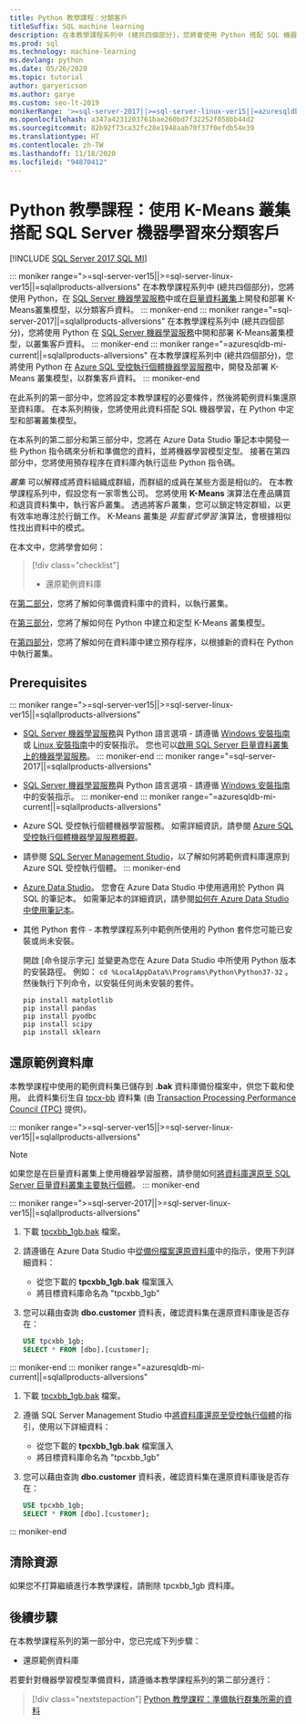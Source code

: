 ```yaml
---
title: Python 教學課程：分類客戶
titleSuffix: SQL machine learning
description: 在本教學課程系列中 (總共四個部分)，您將會使用 Python 搭配 SQL 機器學習，在資料庫中使用 K-Means 來叢集客戶。
ms.prod: sql
ms.technology: machine-learning
ms.devlang: python
ms.date: 05/26/2020
ms.topic: tutorial
author: garyericson
ms.author: garye
ms.custom: seo-lt-2019
monikerRange: '>=sql-server-2017||>=sql-server-linux-ver15||=azuresqldb-mi-current||=sqlallproducts-allversions'
ms.openlocfilehash: a347a4231203761bae260bd7f32252f058bb44d2
ms.sourcegitcommit: 82b92f73ca32fc28e1948aab70f37f0efdb54e39
ms.translationtype: HT
ms.contentlocale: zh-TW
ms.lasthandoff: 11/18/2020
ms.locfileid: "94870412"
---
```

# <a name="python-tutorial-categorizing-customers-using-k-means-clustering-with-sql-machine-learning"></a>Python 教學課程：使用 K-Means 叢集搭配 SQL Server 機器學習來分類客戶
[!INCLUDE [SQL Server 2017 SQL MI](../../includes/applies-to-version/sqlserver2017-asdbmi.md)]

::: moniker range=">=sql-server-ver15||>=sql-server-linux-ver15||=sqlallproducts-allversions"
在本教學課程系列中 (總共四個部分)，您將使用 Python，在 [SQL Server 機器學習服務](../sql-server-machine-learning-services.md)中或在[巨量資料叢集](../../big-data-cluster/machine-learning-services.md)上開發和部署 K-Means叢集模型，以分類客戶資料。
::: moniker-end
::: moniker range="=sql-server-2017||=sqlallproducts-allversions"
在本教學課程系列中 (總共四個部分)，您將使用 Python 在 [SQL Server 機器學習服務](../sql-server-machine-learning-services.md)中開和部署 K-Means叢集模型，以叢集客戶資料。
::: moniker-end
::: moniker range="=azuresqldb-mi-current||=sqlallproducts-allversions"
在本教學課程系列中 (總共四個部分)，您將使用 Python 在 [Azure SQL 受控執行個體機器學習服務](/azure/azure-sql/managed-instance/machine-learning-services-overview)中，開發及部署 K-Means 叢集模型，以群集客戶資料。
::: moniker-end

在此系列的第一部分中，您將設定本教學課程的必要條件，然後將範例資料集還原至資料庫。 在本系列稍後，您將使用此資料搭配 SQL 機器學習，在 Python 中定型和部署叢集模型。

在本系列的第二部分和第三部分中，您將在 Azure Data Studio 筆記本中開發一些 Python 指令碼來分析和準備您的資料，並將機器學習模型定型。 接著在第四部分中，您將使用預存程序在資料庫內執行這些 Python 指令碼。

*叢集* 可以解釋成將資料組織成群組，而群組的成員在某些方面是相似的。 在本教學課程系列中，假設您有一家零售公司。 您將使用 **K-Means** 演算法在產品購買和退貨資料集中，執行客戶叢集。 透過將客戶叢集，您可以鎖定特定群組，以更有效率地專注於行銷工作。 K-Means 叢集是 *非監督式學習* 演算法，會根據相似性找出資料中的模式。

在本文中，您將學會如何：

> [!div class="checklist"]
> * 還原範例資料庫

在[第二部分](python-clustering-model-prepare-data.md)，您將了解如何準備資料庫中的資料，以執行叢集。

在[第三部分](python-clustering-model-build.md)，您將了解如何在 Python 中建立和定型 K-Means 叢集模型。

在[第四部分](python-clustering-model-deploy.md)，您將了解如何在資料庫中建立預存程序，以根據新的資料在 Python 中執行叢集。

## <a name="prerequisites"></a>Prerequisites

::: moniker range=">=sql-server-ver15||>=sql-server-linux-ver15||=sqlallproducts-allversions"
* [SQL Server 機器學習服務](../sql-server-machine-learning-services.md)與 Python 語言選項 - 請遵循 [Windows 安裝指南](../install/sql-machine-learning-services-windows-install.md)或 [Linux 安裝指南](../../linux/sql-server-linux-setup-machine-learning.md?toc=%252fsql%252fmachine-learning%252ftoc.json&view=sql-server-linux-ver15&preserve-view=true)中的安裝指示。 您也可以[啟用 SQL Server 巨量資料叢集上的機器學習服務](../../big-data-cluster/machine-learning-services.md)。
::: moniker-end
::: moniker range="=sql-server-2017||=sqlallproducts-allversions"
* [SQL Server 機器學習服務](../sql-server-machine-learning-services.md)與 Python 語言選項 - 請遵循 [Windows 安裝指南](../install/sql-machine-learning-services-windows-install.md)中的安裝指示。
::: moniker-end
::: moniker range="=azuresqldb-mi-current||=sqlallproducts-allversions"
* Azure SQL 受控執行個體機器學習服務。 如需詳細資訊，請參閱 [Azure SQL 受控執行個體機器學習服務概觀](/azure/azure-sql/managed-instance/machine-learning-services-overview)。

* 請參閱 [SQL Server Management Studio](../../ssms/download-sql-server-management-studio-ssms.md)，以了解如何將範例資料庫還原到 Azure SQL 受控執行個體。
::: moniker-end

* [Azure Data Studio](../../azure-data-studio/what-is.md)。 您會在 Azure Data Studio 中使用適用於 Python 與 SQL 的筆記本。 如需筆記本的詳細資訊，請參閱[如何在 Azure Data Studio 中使用筆記本](../../azure-data-studio/notebooks/notebooks-guidance.md)。

* 其他 Python 套件 - 本教學課程系列中範例所使用的 Python 套件您可能已安裝或尚未安裝。

  開啟 [命令提示字元] 並變更為您在 Azure Data Studio 中所使用 Python 版本的安裝路徑。 例如： `cd %LocalAppData%\Programs\Python\Python37-32` 。 然後執行下列命令，以安裝任何尚未安裝的套件。

  ```console
  pip install matplotlib
  pip install pandas
  pip install pyodbc
  pip install scipy
  pip install sklearn
  ```

## <a name="restore-the-sample-database"></a>還原範例資料庫

本教學課程中使用的範例資料集已儲存到 **.bak** 資料庫備份檔案中，供您下載和使用。 此資料集衍生自 [tpcx-bb](http://www.tpc.org/tpcx-bb/default5.asp) 資料集 (由 [Transaction Processing Performance Council (TPC)](http://www.tpc.org/) 提供)。

::: moniker range=">=sql-server-ver15||>=sql-server-linux-ver15||=sqlallproducts-allversions"
> [!NOTE]
> 如果您是在巨量資料叢集上使用機器學習服務，請參閱如何[將資料庫還原至 SQL Server 巨量資料叢集主要執行個體](../../big-data-cluster/data-ingestion-restore-database.md)。
::: moniker-end

::: moniker range=">=sql-server-2017||>=sql-server-linux-ver15||=sqlallproducts-allversions"
1. 下載 [tpcxbb_1gb.bak](https://sqlchoice.blob.core.windows.net/sqlchoice/static/tpcxbb_1gb.bak) 檔案。

1. 請遵循在 Azure Data Studio 中[從備份檔案還原資料庫](../../azure-data-studio/tutorial-backup-restore-sql-server.md#restore-a-database-from-a-backup-file)中的指示，使用下列詳細資料：

   * 從您下載的 **tpcxbb_1gb.bak** 檔案匯入
   * 將目標資料庫命名為 "tpcxbb_1gb"

1. 您可以藉由查詢 **dbo.customer** 資料表，確認資料集在還原資料庫後是否存在：

    ```sql
    USE tpcxbb_1gb;
    SELECT * FROM [dbo].[customer];
    ```
::: moniker-end
::: moniker range="=azuresqldb-mi-current||=sqlallproducts-allversions"
1. 下載 [tpcxbb_1gb.bak](https://sqlchoice.blob.core.windows.net/sqlchoice/static/tpcxbb_1gb.bak) 檔案。

1. 遵循 SQL Server Management Studio 中[將資料庫還原至受控執行個體](/azure/sql-database/sql-database-managed-instance-get-started-restore)的指引，使用以下詳細資料：

   * 從您下載的 **tpcxbb_1gb.bak** 檔案匯入
   * 將目標資料庫命名為 "tpcxbb_1gb"

1. 您可以藉由查詢 **dbo.customer** 資料表，確認資料集在還原資料庫後是否存在：

    ```sql
    USE tpcxbb_1gb;
    SELECT * FROM [dbo].[customer];
    ```
::: moniker-end

## <a name="clean-up-resources"></a>清除資源

如果您不打算繼續進行本教學課程，請刪除 tpcxbb_1gb 資料庫。

## <a name="next-steps"></a>後續步驟

在本教學課程系列的第一部分中，您已完成下列步驟：

* 還原範例資料庫

若要針對機器學習模型準備資料，請遵循本教學課程系列的第二部分進行：

> [!div class="nextstepaction"]
> [Python 教學課程：準備執行群集所需的資料](python-clustering-model-prepare-data.md)